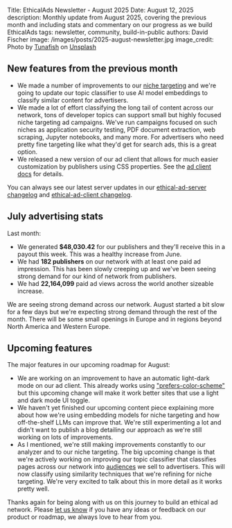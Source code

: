 Title: EthicalAds Newsletter - August 2025
Date: August 12, 2025
description: Monthly update from August 2025, covering the previous month and including stats and commentary on our progress as we build EthicalAds
tags: newsletter, community, build-in-public
authors: David Fischer
image: /images/posts/2025-august-newsletter.jpg
image_credit: <span>Photo by <a href="https://unsplash.com/@ultratunafish?utm_content=creditCopyText&utm_medium=referral&utm_source=unsplash">Tunafish</a> on <a href="https://unsplash.com/photos/a-field-of-sunflowers-HGr-WnBxkNU?utm_content=creditCopyText&utm_medium=referral&utm_source=unsplash">Unsplash</a></span>


## New features from the previous month

* We made a number of improvements to our [niche targeting]({filename}../pages/niche-targeting.md)
  and we're going to update our topic classifier
  to use AI model embeddings to classify similar content for advertisers.
* We made a lot of effort classifying the long tail of content across our network,
  tons of developer topics can support small but highly focused niche targeting ad campaigns.
  We've run campaigns focused on such niches as application security testing,
  PDF document extraction, web scraping, Jupyter notebooks, and many more.
  For advertisers who need pretty fine targeting like what they'd get for search ads,
  this is a great option.
* We released a new version of our ad client that allows for much easier customization by publishers
  using CSS properties.
  See the [ad client docs](https://ethical-ad-client.readthedocs.io/en/latest/index.html#customizing-styles) for details.


You can always see our latest server updates in our
[ethical-ad-server changelog](https://ethical-ad-server.readthedocs.io/en/latest/developer/changelog.html)
and [ethical-ad-client changelog](https://ethical-ad-client.readthedocs.io/en/latest/changelog.html).


## July advertising stats

[comment]: https://server.ethicalads.io/publisher/all/report/?start_date=2025-07-01&end_date=2025-07-31

Last month:

* We generated **$48,030.42** for our publishers and they'll receive this in a payout this week.
  This was a healthy increase from June.
* We had **182 publishers** on our network with at least one paid ad impression.
  This has been slowly creeping up and we've been seeing strong demand for our kind of network from publishers.
* We had **22,164,099** paid ad views across the world another sizeable increase.

We are seeing strong demand across our network. August started a bit slow for a few days
but we're expecting strong demand through the rest of the month.
There will be some small openings in Europe and in regions beyond North America and Western Europe.


## Upcoming features

The major features in our upcoming roadmap for August:

* We are working on an improvement to have an automatic light-dark mode on our ad client.
  This already works using ["prefers-color-scheme"](https://developer.mozilla.org/en-US/docs/Web/CSS/@media/prefers-color-scheme)
  but this upcoming change will make it work better sites that use a light and dark mode UI toggle.
* We haven't yet finished our upcoming content piece explaining more about how we're using embedding models
  for niche targeting and how off-the-shelf LLMs can improve that.
  We're still experimenting a lot and didn't want to publish a blog detailing our approach
  as we're still working on lots of improvements.
* As I mentioned, we're still making improvements constantly to our analyzer and to our niche targeting.
  The big upcoming change is that we're actively working on improving our topic classifier
  that classifies pages across our network into [audiences]({filename}/pages/advertisers.md#audiences)
  we sell to advertisers. This will now classify using similarity techniques that we're refining for niche targeting. We're very excited to talk about this in more detail as it works pretty well.


Thanks again for being along with us on this journey to build an ethical ad network.
Please [let us know]({filename}../pages/contact.md) if you have any ideas or feedback on our product or roadmap,
we always love to hear from you.
